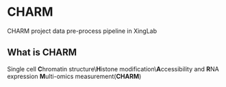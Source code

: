 # CHARM
CHARM project data pre-process pipeline in XingLab

## What is CHARM

Single cell **C**hromatin structure\\**H**istone modification\\**A**ccessibility and **R**NA expression **M**ulti-omics measurement(**CHARM**)
